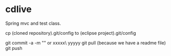 # cdlive
Spring mvc and test class.

cp (cloned repository).git/config to (eclipse project).git/config

git commit -a -m ""  or xxxxx\ yyyyy
git pull  (because we have a readme file)
git push
